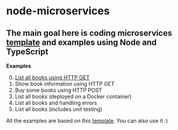 # node-microservices
The main goal here is coding microservices [template](./00-template) and examples using Node and TypeScript
---

**Examples**

0. [List all books using HTTP GET](./00-get)
1. Show book information using HTTP GET
2. Buy some books using HTTP POST 
3. List all books (deployed on a Docker container)
4. List all books and handling errors
5. List all books (includes unit testing)

All the examples are based on this [template](./00-template). You can also use it :)

